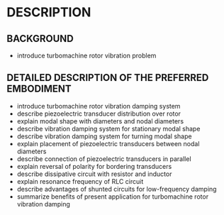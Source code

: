 # DESCRIPTION

## BACKGROUND

- introduce turbomachine rotor vibration problem

## DETAILED DESCRIPTION OF THE PREFERRED EMBODIMENT

- introduce turbomachine rotor vibration damping system
- describe piezoelectric transducer distribution over rotor
- explain modal shape with diameters and nodal diameters
- describe vibration damping system for stationary modal shape
- describe vibration damping system for turning modal shape
- explain placement of piezoelectric transducers between nodal diameters
- describe connection of piezoelectric transducers in parallel
- explain reversal of polarity for bordering transducers
- describe dissipative circuit with resistor and inductor
- explain resonance frequency of RLC circuit
- describe advantages of shunted circuits for low-frequency damping
- summarize benefits of present application for turbomachine rotor vibration damping

